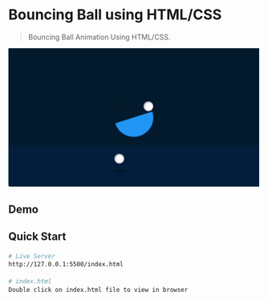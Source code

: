 # Bouncing Ball using HTML/CSS

>Bouncing Ball Animation Using HTML/CSS. 

<img src="images/giphy.gif" width="500"/>


## Demo
## Quick Start

```bash
# Live Server
http://127.0.0.1:5500/index.html

# index.html
Double click on index.html file to view in browser
```